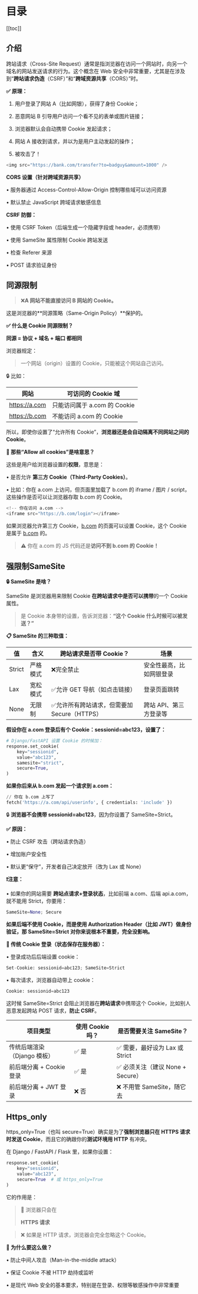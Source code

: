 # 目录

[[toc]]

## 介绍

跨站请求（Cross-Site Request）通常是指浏览器在访问一个网站时，向另一个域名的网站发送请求的行为。这个概念在 Web 安全中非常重要，尤其是在涉及到“**跨站请求伪造**（CSRF）”和“**跨域资源共享**（CORS）”时。

**✅ 原理：**

1.	用户登录了网站 A（比如网银），获得了身份 Cookie；

2.	恶意网站 B 引导用户访问一个看不见的表单或图片链接；

3.	浏览器默认会自动携带 Cookie 发起请求；

4.	网站 A 接收到请求，并以为是用户主动发起的操作；

5.	被攻击了！

```python
<img src="https://bank.com/transfer?to=badguy&amount=1000" />
```

**CORS 设置（针对跨域资源共享）**

•	服务器通过 Access-Control-Allow-Origin 控制哪些域可以访问资源

•	默认禁止 JavaScript 跨域请求敏感信息

**CSRF 防御：**

•	使用 CSRF Token（后端生成一个隐藏字段或 header，必须携带）

•	使用 SameSite 属性限制 Cookie 跨站发送

•	检查 Referer 来源

•	POST 请求验证身份

## 同源限制

> ❌**A 网站不能直接访问 B 网站的 Cookie。**
> 

这是浏览器的**同源策略（Same-Origin Policy）**保护的。

**✅ 什么是 Cookie 同源限制？**

**同源 = 协议 + 域名 + 端口 都相同**

浏览器规定：

> 一个网站（origin）设置的 Cookie，只能被这个网站自己访问。
> 

🔒 比如：

| **网站** | **可访问的 Cookie 域** |
| --- | --- |
| https://a.com | 只能访问属于 a.com 的 Cookie |
| https://b.com | 不能访问 a.com 的 Cookie |

所以，即使你设置了“允许所有 Cookie”，**浏览器还是会自动隔离不同网站之间的 Cookie**。

**🍪 那些“Allow all cookies”是啥意思？**

这些是用户给浏览器设置的**权限**，意思是：

•	是否允许 **第三方 Cookie（Third-Party Cookies）**。

•	比如：你在 a.com 上访问，但页面里加载了 b.com 的 iframe / 图片 / script，这些操作是否可以让浏览器存取 b.com 的 Cookie。

```python
<!-- 你在访问 a.com -->
<iframe src="https://b.com/login"></iframe>
```

如果浏览器允许第三方 Cookie，[b.com](http://b.com/) 的页面可以设置 Cookie，这个 Cookie 是属于 [b.com](http://b.com/) 的。

> ⚠️ 你在 a.com 的 JS 代码还是**访问不到 b.com 的 Cookie！**
> 

## 强限制SameSite

**🔒 SameSite 是啥？**

SameSite 是浏览器用来限制 Cookie **在跨站请求中是否可以携带**的一个 Cookie 属性。

> 是 Cookie 本身带的设置，告诉浏览器：**“这个 Cookie 什么时候可以被发送？”**
> 

**📋 SameSite 的三种取值：**

| **值** | **含义** | **跨站请求是否带 Cookie？** | **场景** |
| --- | --- | --- | --- |
| Strict | 严格模式 | ❌完全禁止 | 安全性最高，比如网银登录 |
| Lax | 宽松模式 | ✅允许 GET 导航（如点击链接） | 登录页面跳转 |
| None | 无限制 | ✅允许所有跨站请求，但需要加 Secure（HTTPS） | 跨站 API、第三方登录等 |

**假设你在 a.com 登录后有个 Cookie：sessionid=abc123，设置了：**

```python
# Django/FastAPI 设置 Cookie 的时候加：
response.set_cookie(
    key="sessionid",
    value="abc123",
    samesite="strict",
    secure=True,
)
```

**如果你后来从 b.com 发起一个请求到 a.com：**

```python
// 你在 b.com 上写了
fetch('https://a.com/api/userinfo', { credentials: 'include' })
```

🔒 **浏览器不会携带 sessionid=abc123**，因为你设置了 SameSite=Strict。

**✅ 原因：**

•	防止 CSRF 攻击（跨站请求伪造）

•	增加账户安全性

•	默认更“保守”，开发者自己决定放开（改为 Lax 或 None）

**❗注意：**

•	如果你的网站需要 **跨站点请求+登录状态**，比如前端 a.com、后端 api.a.com，就不能用 Strict，你要用：

```python
SameSite=None; Secure
```

**如果后端不使用 Cookie，而是使用 Authorization Header（比如 JWT）做身份验证，那 SameSite=Strict 对你来说根本不重要，完全没影响。**

**🔐 传统 Cookie 登录（状态保存在服务器）：**

•	登录成功后后端设置 cookie：

```python
Set-Cookie: sessionid=abc123; SameSite=Strict
```

•	每次请求，浏览器自动带上 cookie：

```python
Cookie: sessionid=abc123
```

这时候 SameSite=Strict 会阻止浏览器在**跨站请求**中携带这个 Cookie，比如别人恶意发起跨站 POST 请求，**防止 CSRF**。

| **项目类型** | **使用 Cookie 吗？** | **是否需要关注 SameSite？** |
| --- | --- | --- |
| 传统后端渲染（Django 模板） | ✅ 是 | ✅ 需要，最好设为 Lax 或 Strict |
| 前后端分离 + Cookie 登录 | ✅ 是 | ✅ 必须关注（建议 None + Secure） |
| 前后端分离 + JWT 登录 | ❌ 否 | ❌ 不用管 SameSite，随它去 |

## Https_only

https_only=True（也叫 secure=True）确实是为了**强制浏览器只在 HTTPS 请求时发送 Cookie**，而且它的确跟你的**测试环境用 HTTP** 有冲突。

在 Django / FastAPI / Flask 里，如果你设置：

```python
response.set_cookie(
    key="sessionid",
    value="abc123",
    secure=True  # 或 https_only=True
)
```

它的作用是：

> 🚫 浏览器只会在
> 
> 
> **HTTPS 请求**
> 

> ❌ 如果是 HTTP 请求，浏览器会完全忽略这个 Cookie。
> 

**🔐 为什么要这么做？**

•	防止中间人攻击（Man-in-the-middle attack）

•	保证 Cookie 不被 HTTP 劫持或监听

•	是现代 Web 安全的基本要求，特别是在登录、权限等敏感操作中非常重要